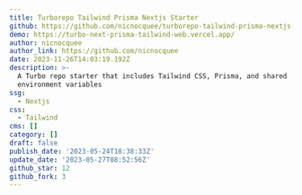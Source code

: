 ```yaml
---
title: Turborepo Tailwind Prisma Nextjs Starter
github: https://github.com/nicnocquee/turborepo-tailwind-prisma-nextjs-starter
demo: https://turbo-next-prisma-tailwind-web.vercel.app/
author: nicnocquee
author_link: https://github.com/nicnocquee
date: 2023-11-26T14:03:19.192Z
description: >-
  A Turbo repo starter that includes Tailwind CSS, Prisma, and shared
  environment variables
ssg:
  - Nextjs
css:
  - Tailwind
cms: []
category: []
draft: false
publish_date: '2023-05-24T18:38:33Z'
update_date: '2023-05-27T08:52:56Z'
github_star: 12
github_fork: 3
---
```

